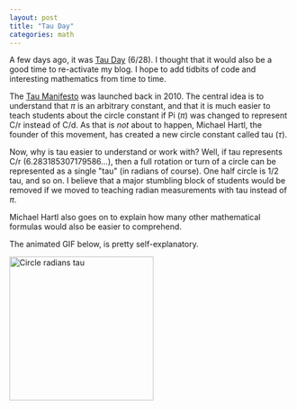 ```yaml
---
layout: post
title: "Tau Day"
categories: math
---
```

A few days ago, it was [Tau Day](http://tauday.com/state-of-the-tau) (6/28). I thought that it would also be a good time to re-activate my blog. I hope to add tidbits of code and interesting mathematics from time to time.

The [Tau Manifesto](http://tauday.com/tau-manifesto) was launched back in 2010. 
The central idea is to understand that _&pi;_ is an arbitrary constant, and that it is much easier to teach students about the circle constant if Pi (_&pi;_) was changed to represent C/r instead of C/d. As that is *not* about to happen, Michael Hartl, the founder of this movement, has created a new circle constant called tau (_&tau;_).

Now, why is tau easier to understand or work with?
Well, if tau represents C/r (6.283185307179586...), then
a full rotation or turn of a circle can be represented as
a single "tau" (in radians of course). One half circle is 1/2 tau, and so on.
I believe that a major stumbling block of students would be removed
if we moved to teaching radian measurements with tau instead of _&pi;_.

Michael Hartl also goes on to explain how many other
mathematical formulas would also be easier to comprehend.

The animated GIF below, is pretty self-explanatory.

<a title="By Lucas V. Barbosa (Own work) [Public domain], via Wikimedia Commons" href="http://commons.wikimedia.org/wiki/File%3ACircle_radians_tau.gif"><img width="256" alt="Circle radians tau" src="//upload.wikimedia.org/wikipedia/commons/2/28/Circle_radians_tau.gif"/></a>
